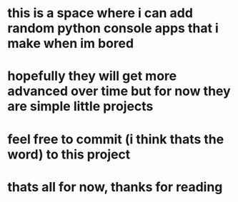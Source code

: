 # this is a space where i can add random python console apps that i make when im bored
# hopefully they will get more advanced over time but for now they are simple little projects
# feel free to commit (i think thats the word) to this project
# thats all for now, thanks for reading
